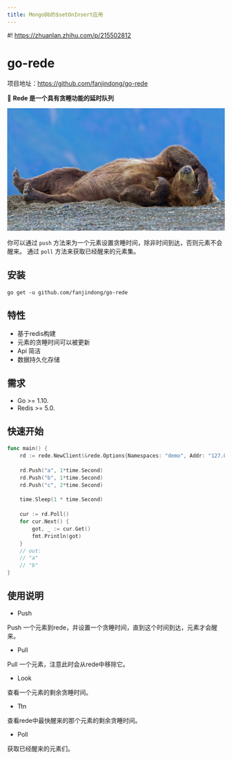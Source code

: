 ```yaml
---
title: MongoDb的$setOnInsert应用
---
```

#! https://zhuanlan.zhihu.com/p/215502812

# go-rede

项目地址：https://github.com/fanjindong/go-rede

:rocket: **Rede 是一个具有贪睡功能的延时队列**

![](https://raw.githubusercontent.com/fanjindong/go-rede/master/doc/SnoozyTheBear_ZH-CN1561515228_1920x1080.jpg)

你可以通过 `push` 方法来为一个元素设置贪睡时间，除非时间到达，否则元素不会醒来。
通过 `poll` 方法来获取已经醒来的元素集。

## 安装
```shell script
go get -u github.com/fanjindong/go-rede
```

## 特性
- 基于redis构建
- 元素的贪睡时间可以被更新
- Api 简洁
- 数据持久化存储

## 需求
- Go >= 1.10.
- Redis >= 5.0.

## 快速开始

```go
func main() {
	rd := rede.NewClient(&rede.Options{Namespaces: "demo", Addr: "127.0.0.1:6379"}) // Redis.Addr + Namespaces

	rd.Push("a", 1*time.Second)
	rd.Push("b", 1*time.Second)
	rd.Push("c", 2*time.Second)

	time.Sleep(1 * time.Second)

	cur := rd.Poll()
	for cur.Next() {
	    got, _ := cur.Get()
	    fmt.Println(got)
	}
	// out:
	// "a"
	// "b"
}
```

## 使用说明

- Push

Push 一个元素到rede，并设置一个贪睡时间，直到这个时间到达，元素才会醒来。
- Pull

Pull 一个元素，注意此时会从rede中移除它。
- Look

查看一个元素的剩余贪睡时间。
- Ttn

查看rede中最快醒来的那个元素的剩余贪睡时间。
- Poll

获取已经醒来的元素们。